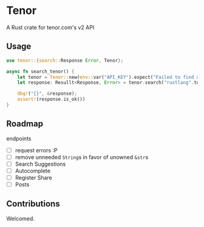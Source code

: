# Tenor

A Rust crate for tenor.com's v2 API 

## Usage
```rs
use tenor::{search::Response Error, Tenor};

async fn search_tenor() {
    let tenor = Tenor::new(env::var("API_KEY").expect("Failed to find api key"));
    let response: Resullt<Response, Error> = tenor.search("rustlang".to_string()).await;

    dbg!("{}", &response);
    assert!(response.is_ok())
}
```

## Roadmap
endpoints
* [ ] request errors :P
* [ ] remove unneeded `String`s in favor of unowned `&str`s 
* [ ] Search Suggestions
* [ ] Autocomplete
* [ ] Register Share
* [ ] Posts

## Contributions
Welcomed.
